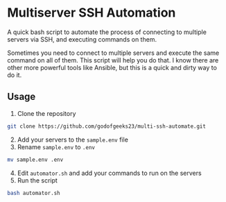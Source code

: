 # Multiserver SSH Automation

A quick bash script to automate the process of connecting to multiple servers via SSH, and executing commands on them.

Sometimes you need to connect to multiple servers and execute the same command on all of them. This script will help you do that.
I know there are other more powerful tools like Ansible, but this is a quick and dirty way to do it.

## Usage

1. Clone the repository

```bash
git clone https://github.com/godofgeeks23/multi-ssh-automate.git
```

2. Add your servers to the `sample.env` file
3. Rename `sample.env` to `.env`

```bash
mv sample.env .env
```

4. Edit `automator.sh` and add your commands to run on the servers
5. Run the script

```bash
bash automator.sh
```
